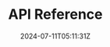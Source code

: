---
weight: 999
title: "API Reference"
description: ""
icon: "api"
date: "2024-07-11T05:11:31Z"
lastmod: "2024-07-11T05:11:31Z"
draft: false
toc: true
---